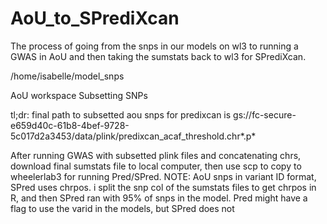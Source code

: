 # AoU_to_SPrediXcan

The process of going from the snps in our models on wl3 to running a GWAS in AoU and then taking the sumstats back to wl3 for SPrediXcan.

/home/isabelle/model_snps

AoU workspace Subsetting SNPs

tl;dr: final path to subsetted aou snps for predixcan is gs://fc-secure-e659d40c-61b8-4bef-9728-5c017d2a3453/data/plink/predixcan_acaf_threshold.chr*.p*

After running GWAS with subsetted plink files and concatenating chrs, download final sumstats file to local computer, then use scp to copy to wheelerlab3 for running Pred/SPred. NOTE: AoU snps in variant ID format, SPred uses chrpos. i split the snp col of the sumstats files to get chrpos in R, and then SPred ran with 95% of snps in the model. Pred might have a flag to use the varid in the models, but SPred does not
